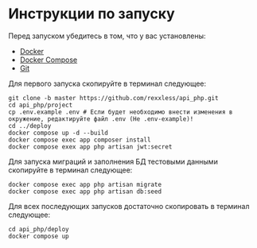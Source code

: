 <h1>Инструкции по запуску</h1>

Перед запуском убедитесь в том, что у вас установлены:
  - [Docker](https://docs.docker.com/engine/install/)
  - [Docker Compose](https://docs.docker.com/compose/install/)
  - [Git](https://git-scm.com/book/en/v2/Getting-Started-Installing-Git)

Для первого запуска скопируйте в терминал следующее:
```shell
git clone -b master https://github.com/rexxless/api_php.git
cd api_php/project
cp .env.example .env # Если будет необходимо внести изменения в окружение, редактируйте файл .env (Не .env-example)!
cd ../deploy
docker compose up -d --build
docker compose exec app composer install 
docker compose exex app php artisan jwt:secret
```

Для запуска миграций и заполнения БД тестовыми данными скопируйте в терминал следующее:
```shell
docker compose exec app php artisan migrate
docker compose exec app php artisan db:seed
```

Для всех последующих запусков достаточно скопировать в терминал следующее:
```shell
cd api_php/deploy
docker compose up
```
